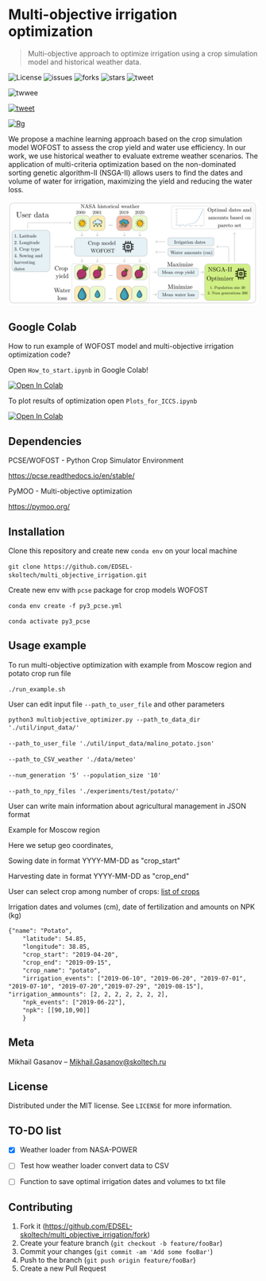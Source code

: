 # Multi-objective irrigation optimization
> Multi-objective approach to optimize irrigation using a crop simulation model and historical weather data.

![License](https://img.shields.io/github/license/EDSEL-skoltech/multi_objective_irrigation)
![issues](https://img.shields.io/github/issues/EDSEL-skoltech/multi_objective_irrigation)
![forks](https://img.shields.io/github/forks/EDSEL-skoltech/multi_objective_irrigation)
![stars](https://img.shields.io/github/stars/EDSEL-skoltech/multi_objective_irrigation)
![tweet](https://img.shields.io/twitter/url?url=https%3A%2F%2Fgithub.com%2FEDSEL-skoltech%2Fmulti_objective_irrigation)

![twwee](https://img.shields.io/twitter/url?style=social&url=https%3A%2F%2Fgithub.com%2FEDSEL-skoltech%2Fmulti_objective_irrigation)

[![tweet](https://img.shields.io/twitter/url?style=social&url=https%3A%2F%2Fgithub.com%2FEDSEL-skoltech%2Fmulti_objective_irrigation)](https://img.shields.io/twitter/url?style=social&url=http%3A%2F%2Fedsel.skoltech.ru%2F)

[![Rg](https://img.shields.io/badge/ResearchGate-Follow-green)](https://www.researchgate.net/project/Digital-Agro)

We propose a machine learning approach based on the crop simulation model WOFOST to assess the crop yield and water use efficiency. In our work, we use historical weather to evaluate extreme weather scenarios. The application of multi-criteria optimization based on the non-dominated sorting genetic algorithm-II (NSGA-II) allows users to find the dates and volume of water for irrigation, maximizing the yield and reducing the water loss.

![graphical](plots_ICCS/Graphical_abstract.png)

## Google Colab 

How to run example of WOFOST model and multi-objective irrigation optimization code? 

Open `How_to_start.ipynb` in Google Colab!

<a href="https://colab.research.google.com/github/EDSEL-skoltech/multi_objective_irrigation/blob/main/How_to_start.ipynb" target="_parent"><img src="https://colab.research.google.com/assets/colab-badge.svg" alt="Open In Colab"/></a>

To plot results of optimization open `Plots_for_ICCS.ipynb`

<a href="https://colab.research.google.com/github/EDSEL-skoltech/multi_objective_irrigation/blob/main/Plots_for_ICCS.ipynb" target="_parent"><img src="https://colab.research.google.com/assets/colab-badge.svg" alt="Open In Colab"/></a>

## Dependencies 

PCSE/WOFOST - Python Crop Simulator Environment

https://pcse.readthedocs.io/en/stable/

PyMOO - Multi-objective optimization

https://pymoo.org/


## Installation

Clone this repository and create new `conda env` on your local machine

`git clone https://github.com/EDSEL-skoltech/multi_objective_irrigation.git`

Create new env with `pcse` package for crop models WOFOST

`conda env create -f py3_pcse.yml`

`conda activate py3_pcse`

## Usage example

To run multi-objective optimization with example from Moscow region and potato crop run file

`./run_example.sh`

User can edit input file `--path_to_user_file` and other parameters
```
python3 multiobjective_optimizer.py --path_to_data_dir './util/input_data/' 

--path_to_user_file './util/input_data/malino_potato.json' 

--path_to_CSV_weather './data/meteo' 

--num_generation '5' --population_size '10' 

--path_to_npy_files './experiments/test/potato/'
```

User can write main information about agricultural management in JSON format

Example for Moscow region

Here we setup geo coordinates, 

Sowing date in format YYYY-MM-DD as "crop_start"

Harvesting date in format YYYY-MM-DD as "crop_end"

User can select crop among number of crops: [list of crops](https://github.com/ajwdewit/WOFOST_crop_parameters)

Irrigation dates and volumes (cm), date of fertilization and amounts on NPK (kg)

```
{"name": "Potato", 
    "latitude": 54.85, 
    "longitude": 38.85, 
    "crop_start": "2019-04-20", 
    "crop_end": "2019-09-15", 
    "crop_name": "potato", 
    "irrigation_events": ["2019-06-10", "2019-06-20", "2019-07-01", "2019-07-10", "2019-07-20","2019-07-29", "2019-08-15"], "irrigation_ammounts": [2, 2, 2, 2, 2, 2, 2], 
    "npk_events": ["2019-06-22"], 
    "npk": [[90,10,90]]
    }
```

## Meta

Mikhail Gasanov – Mikhail.Gasanov@skoltech.ru

## License

Distributed under the MIT license. See ``LICENSE`` for more information.


## TO-DO list

- [X] Weather loader from NASA-POWER
- [ ] Test how weather loader convert data to CSV
- [ ] Function to save optimal irrigation dates and volumes to txt file


## Contributing

1. Fork it (<https://github.com/EDSEL-skoltech/multi_objective_irrigation/fork>)
2. Create your feature branch (`git checkout -b feature/fooBar`)
3. Commit your changes (`git commit -am 'Add some fooBar'`)
4. Push to the branch (`git push origin feature/fooBar`)
5. Create a new Pull Request

